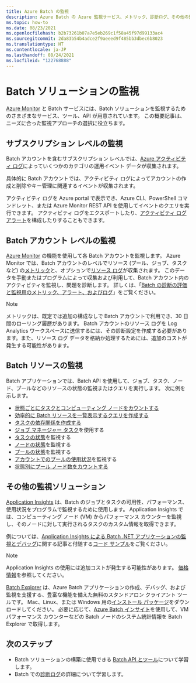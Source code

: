```yaml
---
title: Azure Batch の監視
description: Azure Batch の Azure 監視サービス、メトリック、診断ログ、その他の監視機能について説明します。
ms.topic: how-to
ms.date: 08/23/2021
ms.openlocfilehash: b2b73261b07a7e5eb269c1f58a45f97d99133ac4
ms.sourcegitcommit: 2da83b54b4adce2f9aeeed9f485bb3dbec6b8023
ms.translationtype: HT
ms.contentlocale: ja-JP
ms.lasthandoff: 08/24/2021
ms.locfileid: "122768888"
---
```

# <a name="monitor-batch-solutions"></a>Batch ソリューションの監視

[Azure Monitor](../azure-monitor/overview.md) と Batch サービスには、Batch ソリューションを監視するためのさまざまなサービス、ツール、API が用意されています。 この概要記事は、ニーズに合った監視アプローチの選択に役立ちます。

## <a name="subscription-level-monitoring"></a>サブスクリプション レベルの監視

Batch アカウントを含むサブスクリプション レベルでは、[Azure アクティビティ ログ](../azure-monitor/essentials/activity-log.md)によっていくつかのカテゴリの運用イベント データが収集されます。

具体的に Batch アカウントでは、アクティビティ ログによってアカウントの作成と削除やキー管理に関連するイベントが収集されます。

アクティビティ ログを Azure portal で表示でき、Azure CLI、PowerShell コマンドレット、または Azure Monitor REST API を使用してイベントのクエリを実行できます。 アクティビティ ログをエクスポートしたり、[アクティビティ ログ アラート](../azure-monitor/alerts/alerts-activity-log.md)を構成したりすることもできます。

## <a name="batch-account-level-monitoring"></a>Batch アカウント レベルの監視

[Azure Monitor](../azure-monitor/overview.md) の機能を使用して各 Batch アカウントを監視します。 Azure Monitor では、Batch アカウントのレベルでリソース (プール、ジョブ、タスクなど) の[メトリック](../azure-monitor/essentials/data-platform-metrics.md)と、オプションで[リソース ログ](../azure-monitor/essentials/resource-logs.md)が収集されます。 このデータを手動またはプログラムによって収集および利用して、Batch アカウント内のアクティビティを監視し、問題を診断します。 詳しくは、「[Batch の診断の評価と監視用のメトリック、アラート、およびログ](batch-diagnostics.md)」をご覧ください。

> [!NOTE]
> メトリックは、既定では追加の構成なしで Batch アカウントで利用でき、30 日間のローリング履歴があります。 Batch アカウントのリソース ログを Log Analytics ワークスペースに送信するには、その診断設定を作成する必要があります。また、リソース ログ データを格納か処理するためには、追加のコストが発生する可能性があります。

## <a name="batch-resource-monitoring"></a>Batch リソースの監視

Batch アプリケーションでは、Batch API を使用して、ジョブ、タスク、ノード、プールなどのリソースの状態の監視またはクエリを実行します。 次に例を示します。

- [状態ごとにタスクとコンピューティング ノードをカウントする](batch-get-resource-counts.md)
- [効率的に Batch リソースを一覧表示するクエリを作成する](batch-efficient-list-queries.md)
- [タスクの依存関係を作成する](batch-task-dependencies.md)
- [ジョブ マネージャー タスク](/rest/api/batchservice/job/add#jobmanagertask)を使用する
- [タスクの状態](/rest/api/batchservice/task/list#taskstate)を監視する
- [ノードの状態](/rest/api/batchservice/computenode/list#computenodestate)を監視する
- [プールの状態](/rest/api/batchservice/pool/get#poolstate)を監視する
- [アカウントでのプールの使用状況](/rest/api/batchservice/pool/listusagemetrics)を監視する
- [状態別にプール ノード数をカウントする](/rest/api/batchservice/account/listpoolnodecounts)

## <a name="additional-monitoring-solutions"></a>その他の監視ソリューション

[Application Insights](../azure-monitor/app/app-insights-overview.md) は、Batch のジョブとタスクの可用性、パフォーマンス、使用状況をプログラムで監視するために使用します。 Application Insights では、コンピューティング ノード (VM) からパフォーマンス カウンターを監視し、そのノードに対して実行されるタスクのカスタム情報を取得できます。

例については、[Application Insights による Batch .NET アプリケーションの監視とデバッグ](monitor-application-insights.md)に関する記事と付随する[コード サンプル](https://github.com/Azure/azure-batch-samples/tree/master/CSharp/ArticleProjects/ApplicationInsights)をご覧ください。

> [!NOTE]
> Application Insights の使用には追加コストが発生する可能性があります。 [価格情報](https://azure.microsoft.com/pricing/details/application-insights/)を参照してください。

[Batch Explorer](https://github.com/Azure/BatchExplorer) は、Azure Batch アプリケーションの作成、デバッグ、および監視を支援する、豊富な機能を備えた無料のスタンドアロン クライアント ツールです。 Mac、Linux、または Windows 用の[インストール パッケージ](https://azure.github.io/BatchExplorer/)をダウンロードしてください。 必要に応じて、[Azure Batch インサイト](https://github.com/Azure/batch-insights)を使用して、VM パフォーマンス カウンターなどの Batch ノードのシステム統計情報を Batch Explorer で取得します。

## <a name="next-steps"></a>次のステップ

- Batch ソリューションの構築に使用できる [Batch API とツール](batch-apis-tools.md)について学習します。
- Batch での[診断ログ](batch-diagnostics.md)の詳細について学習します。
